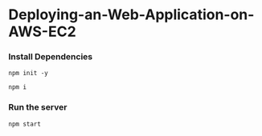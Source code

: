 # Deploying-an-Web-Application-on-AWS-EC2

### Install Dependencies
` npm init -y
`

`
 npm i
`
### Run the server
`
npm start
`
